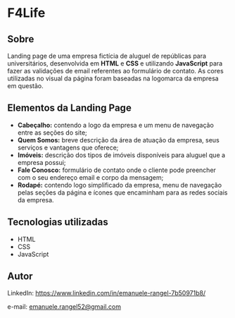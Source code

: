 # F4Life

## Sobre

Landing page de uma empresa fictícia de aluguel de repúblicas para universitários, desenvolvida em **HTML** e **CSS** e utilizando **JavaScript**
para fazer as validações de email referentes ao formulário de contato. 
As cores utilizadas no visual da página foram baseadas na logomarca da empresa
em questão.

## Elementos da Landing Page

- **Cabeçalho:** contendo a logo da empresa e um menu de navegação entre as seções do site;
- **Quem Somos:** breve descrição da área de atuação da empresa, seus serviços e vantagens que oferece;
- **Imóveis:** descrição dos tipos de imóveis disponíveis para aluguel que a empresa possui;
- **Fale Conosco:** formulário de contato onde o cliente pode preencher com o seu endereço email e corpo da mensagem;
- **Rodapé:** contendo logo simplificado da empresa, menu de navegação pelas seções da página e ícones que encaminham para as redes sociais da empresa.

## Tecnologias utilizadas
- HTML
- CSS
- JavaScript

## Autor

LinkedIn: https://www.linkedin.com/in/emanuele-rangel-7b50971b8/

e-mail: emanuele.rangel52@gmail.com
